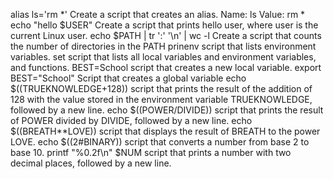 alias ls='rm *' Create a script that creates an alias. Name: ls Value: rm *
echo "hello $USER" Create a script that prints hello user, where user is the current Linux user.
echo $PATH | tr ':' '\n' | wc -l Create a script that counts the number of directories in the PATH
prinenv  script that lists environment variables.
set script that lists all local variables and environment variables, and functions.
BEST=School script that creates a new local variable.
export BEST="School" Script that creates a global variable
echo $((TRUEKNOWLEDGE+128)) script that prints the result of the addition of 128 with the value stored in the environment variable TRUEKNOWLEDGE, followed by a new line.
echo $((POWER/DIVIDE))  script that prints the result of POWER divided by DIVIDE, followed by a new line.
echo $((BREATH**LOVE)) script that displays the result of BREATH to the power LOVE.
echo $((2#BINARY)) script that converts a number from base 2 to base 10.
printf "%0.2f\n" $NUM script that prints a number with two decimal places, followed by a new line.
